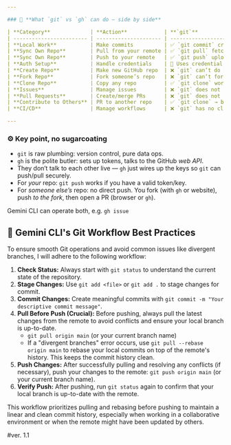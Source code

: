 ```yaml
---

### 📌 **What `git` vs `gh` can do — side by side**

| **Category**             | **Action**            | **`git`**                                                   | **`gh`**                                           |
| ------------------------ | --------------------- | ----------------------------------------------------------- | -------------------------------------------------- |
| **Local Work**           | Make commits          | ✅ `git commit` creates local commits.                       | ❌ `gh` does not do this.                           |
| **Sync Own Repo**        | Pull from your remote | ✅ `git pull` fetches & merges/rebases.                      | ❌ `gh` does not pull.                              |
| **Sync Own Repo**        | Push to your remote   | ✅ `git push` uploads local commits.                         | ❌ `gh` does not push; it sets up auth.             |
| **Auth Setup**           | Handle credentials    | 🔑 Uses credential helper you set                           | ✅ `gh auth login` sets up PAT or SSH key.          |
| **Create Repo**          | Make new GitHub repo  | ❌ `git` can’t do this.                                      | ✅ `gh repo create` makes one online.               |
| **Fork Repo**            | Fork someone’s repo   | ❌ `git` can’t fork, only clone.                             | ✅ `gh repo fork` calls GitHub’s API.               |
| **Clone Repo**           | Copy any repo         | ✅ `git clone` works for any readable repo.                  | ✅ `gh repo clone` wraps `git clone`.               |
| **Issues**               | Manage issues         | ❌ `git` does not know about issues.                         | ✅ `gh issue list/create/view` uses API.            |
| **Pull Requests**        | Create/merge PRs      | ❌ `git` does not know PRs exist.                            | ✅ `gh pr create/merge` talks to API.               |
| **Contribute to Others** | PR to another repo    | ✅ `git clone` → branch → commit → push fork → PR by browser | ✅ `gh` does same but `gh pr create` automates it.  |
| **CI/CD**                | Manage workflows      | ❌ `git` has no clue about CI/CD.                            | ✅ `gh workflow` commands run/check GitHub Actions. |

---
```


### ⚙️ **Key point, no sugarcoating**

* `git` is raw plumbing: version control, pure data ops.
* `gh` is the polite butler: sets up tokens, talks to the GitHub *web API*.
* They don’t talk to each other live — `gh` just wires up the keys so `git` can push/pull securely.
* For *your* repo: `git push` works if you have a valid token/key.
* For *someone else’s* repo: no direct push. You fork (with `gh` or website), push *to the fork*, then open a PR (browser or `gh`).

Gemini CLI can operate both, e.g. `gh issue` 

## 🤖 Gemini CLI's Git Workflow Best Practices

To ensure smooth Git operations and avoid common issues like divergent branches, I will adhere to the following workflow:

1.  **Check Status:** Always start with `git status` to understand the current state of the repository.
2.  **Stage Changes:** Use `git add <file>` or `git add .` to stage changes for commit.
3.  **Commit Changes:** Create meaningful commits with `git commit -m "Your descriptive commit message"`.
4.  **Pull Before Push (Crucial):** Before pushing, always pull the latest changes from the remote to avoid conflicts and ensure your local branch is up-to-date.
    *   `git pull origin main` (or your current branch name)
    *   If a "divergent branches" error occurs, use `git pull --rebase origin main` to rebase your local commits on top of the remote's history. This keeps the commit history clean.
5.  **Push Changes:** After successfully pulling and resolving any conflicts (if necessary), push your changes to the remote: `git push origin main` (or your current branch name).
6.  **Verify Push:** After pushing, run `git status` again to confirm that your local branch is up-to-date with the remote.

This workflow prioritizes pulling and rebasing before pushing to maintain a linear and clean commit history, especially when working in a collaborative environment or when the remote might have been updated by others.

#ver. 1.1